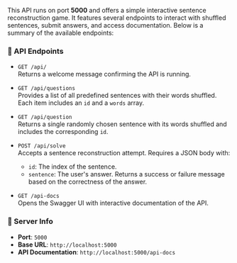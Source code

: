 This API runs on port **5000** and offers a simple interactive sentence reconstruction game. It features several endpoints to interact with shuffled sentences, submit answers, and access documentation. Below is a summary of the available endpoints:

### 📌 API Endpoints

- `GET /api/`  
  Returns a welcome message confirming the API is running.

- `GET /api/questions`  
  Provides a list of all predefined sentences with their words shuffled. Each item includes an `id` and a `words` array.

- `GET /api/question`  
  Returns a single randomly chosen sentence with its words shuffled and includes the corresponding `id`.

- `POST /api/solve`  
  Accepts a sentence reconstruction attempt. Requires a JSON body with:
  - `id`: The index of the sentence.
  - `sentence`: The user's answer.
  Returns a success or failure message based on the correctness of the answer.

- `GET /api-docs`  
  Opens the Swagger UI with interactive documentation of the API.

### 🔌 Server Info

- **Port**: `5000`
- **Base URL**: `http://localhost:5000`
- **API Documentation**: `http://localhost:5000/api-docs`
